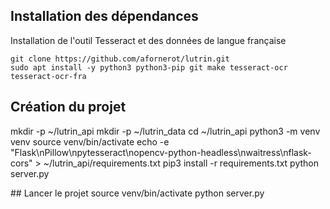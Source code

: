 
## Installation des dépendances

Installation de l'outil Tesseract et des données de langue française
```
git clone https://github.com/afornerot/lutrin.git
sudo apt install -y python3 python3-pip git make tesseract-ocr tesseract-ocr-fra

```


## Création du projet

mkdir -p ~/lutrin_api
mkdir -p ~/lutrin_data
cd ~/lutrin_api
python3 -m venv venv
source venv/bin/activate
echo -e "Flask\nPillow\npytesseract\nopencv-python-headless\nwaitress\nflask-cors" > ~/lutrin_api/requirements.txt
pip3 install -r requirements.txt
python server.py

## Lancer le projet
source venv/bin/activate
python server.py